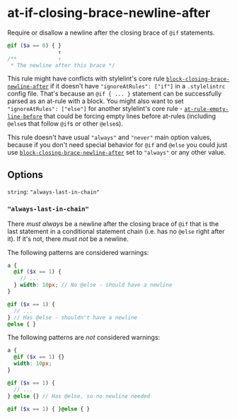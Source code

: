 # at-if-closing-brace-newline-after

Require or disallow a newline after the closing brace of `@if` statements.

```scss
@if ($a == 0) { }
                ↑
/**             ↑
 * The newline after this brace */
```

This rule might have conflicts with stylelint's core rule [`block-closing-brace-newline-after`](http://stylelint.io/user-guide/rules/block-closing-brace-newline-after/) if it doesn't have `"ignoreAtRules": ["if"]` in a `.stylelintrc` config file. That's because an `@if { ... }` statement can be successfully parsed as an at-rule with a block. You might also want to set `"ignoreAtRules": ["else"]` for another stylelint's core rule - [`at-rule-empty-line-before`](http://stylelint.io/user-guide/rules/at-rule-empty-line-before/) that could be forcing empty lines before at-rules (including `@else`s that follow `@if`s or other `@else`s).

This rule doesn't have usual `"always"` and `"never"` main option values, because if you don't need special behavior for `@if` and `@else` you could just use [`block-closing-brace-newline-after`](http://stylelint.io/user-guide/rules/block-closing-brace-newline-after/) set to `"always"` or any other value.

## Options

`string`: `"always-last-in-chain"`

### `"always-last-in-chain"`

There *must always* be a newline after the closing brace of `@if` that is the last statement in a conditional statement chain (i.e. has no `@else` right after it). If it's not, there *must not* be a newline.

The following patterns are considered warnings:

```scss
a {
  @if ($x == 1) {
    // ...
  } width: 10px; // No @else - should have a newline
}

@if ($x == 1) {
  // ...
} // Has @else - shouldn't have a newline
@else { }
```

The following patterns are *not* considered warnings:

```scss
a {
  @if ($x == 1) {}
  width: 10px;
}

@if ($x == 1) {
  // ...
} @else {} // Has @else, so no newline needed

@if ($x == 1) { }@else { }
```

